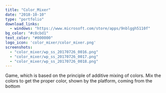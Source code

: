```yaml
---
title: "Color_Mixer"
date: "2018-10-10"
type: "portfolio"
download_links:
  - windows: "https://www.microsoft.com/store/apps/9nblggh5110f"
bg_color: "#c8cbd1"
text_color: "#000000"
logo_icon: 'color_mixer/color_mixer.png'
screenshots:
  - "color_mixer/wp_ss_20170726_0016.png"
  - "color_mixer/wp_ss_20170726_0017.png"
  - "color_mixer/wp_ss_20170726_0018.png"
---
```


Game, which is based on the principle of additive mixing of colors. Mix the colors to get the proper color, shown by the platform, coming from the bottom